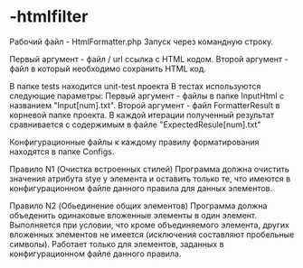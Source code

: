 # -htmlfilter
Рабочий файл - HtmlFormatter.php
Запуск через командную строку.

Первый аргумент - файл / url ссылка с  HTML кодом.
Второй аргумент - файл в который необходимо сохранить HTML код.

В папке tests находится unit-test проекта
В тестах используются следующие параметры:
Первый аргумент - файлы в папке InputHtml с названием "Input[num].txt".
Второй аргумент - файл FormatterResult в корневой папке проекта.
В каждой итерации полученный результат сравнивается с содержимым в файле "ExpectedResule[num].txt"

Конфигурационные файлы к каждому правилу форматирования находятся в папке Configs.

Правило N1 (Очистка встроенных стилей)
Программа должна очистить значения атрибута stye у элемента и оставить только те, что имеются в конфигурационном файле данного правила для данных элементов.

Правило N2 (Обьединение общих элементов)
Программа должна объеденить одинаковые вложенные элементы в один элемент.
Выполняется при условии, что кроме объединяемого элемента, других вложенных элементов не имеется (исключения составляют пробельные символы).
Работает только для элементов, заданных в конфигурационном файле данного правила.